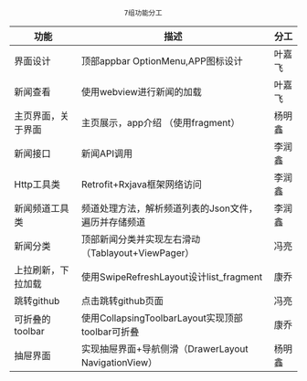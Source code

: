 
                                7组功能分工

|     功能 |描述|  分工    |
| ---- | ---- | ---- |
|   界面设计   |   顶部appbar OptionMenu,APP图标设计   |叶嘉飞|
|新闻查看|使用webview进行新闻的加载|叶嘉飞|
|主页界面，关于界面|主页展示，app介绍  （使用fragment）|    杨明鑫  |
|   新闻接口   |  新闻API调用    |   李润鑫   |
|Http工具类|   Retrofit+Rxjava框架网络访问   |李润鑫|
|新闻频道工具类|   频道处理方法，解析频道列表的Json文件，遍历并存储频道   |   李润鑫   |
|新闻分类|  顶部新闻分类并实现左右滑动（Tablayout+ViewPager）    |冯亮|
|上拉刷新，下拉加载|  使用SwipeRefreshLayout设计list_fragment    |   康乔   |
|跳转github|点击跳转github页面|   冯亮   |
|    可折叠的toolbar  |使用CollapsingToolbarLayout实现顶部toolbar可折叠|康乔|
|  抽屉界面    |实现抽屉界面+导航侧滑（DrawerLayout NavigationView）|    杨明鑫  |